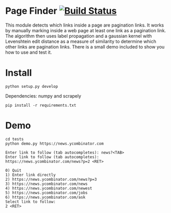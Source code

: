 # Page Finder [![Build Status](https://travis-ci.org/scrapinghub/page_finder.svg?branch=master)](https://travis-ci.org/scrapinghub/page_finder)

This module detects which links inside a page are pagination links.
It works by manually marking inside a web page at least one link as a pagination link. The algorithm then uses label propagation and a gaussian kernel with Levenshtein edit distance as a measure of similarity to determine which other links are pagination links. There is a small demo included to show you how to use and test it.

# Install
```python setup.py develop```

Dependencies: numpy and scrapely

```pip install -r requirements.txt```

# Demo
```
cd tests
python demo.py https://news.ycombinator.com

Enter link to follow (tab autocompletes): news?<TAB>
Enter link to follow (tab autocompletes): https://news.ycombinator.com/news?p=2 <RET>

0) Quit
1) Enter link directly
2) https://news.ycombinator.com/news?p=3
3) https://news.ycombinator.com/news
4) https://news.ycombinator.com/newest
5) https://news.ycombinator.com/jobs
6) https://news.ycombinator.com/ask
Select link to follow:
2 <RET>
```
